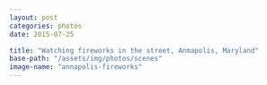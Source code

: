 ```yaml
---
layout: post
categories: photos
date: 2015-07-25

title: "Watching fireworks in the street, Anmapolis, Maryland"
base-path: "/assets/img/photos/scenes"
image-name: "annapolis-fireworks"
---
```

